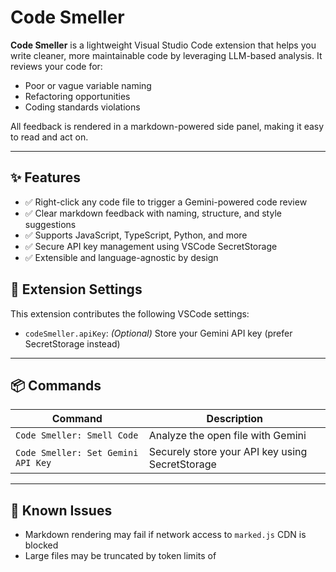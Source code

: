 # Code Smeller

**Code Smeller** is a lightweight Visual Studio Code extension that helps you write cleaner, more maintainable code by leveraging LLM-based analysis. It reviews your code for:

- Poor or vague variable naming
- Refactoring opportunities
- Coding standards violations

All feedback is rendered in a markdown-powered side panel, making it easy to read and act on.

---

## ✨ Features

- ✅ Right-click any code file to trigger a Gemini-powered code review
- ✅ Clear markdown feedback with naming, structure, and style suggestions
- ✅ Supports JavaScript, TypeScript, Python, and more
- ✅ Secure API key management using VSCode SecretStorage
- ✅ Extensible and language-agnostic by design

## 🔧 Extension Settings

This extension contributes the following VSCode settings:

- `codeSmeller.apiKey`: _(Optional)_ Store your Gemini API key (prefer SecretStorage instead)

---

## 📦 Commands

| Command                            | Description                                     |
| ---------------------------------- | ----------------------------------------------- |
| `Code Smeller: Smell Code`         | Analyze the open file with Gemini               |
| `Code Smeller: Set Gemini API Key` | Securely store your API key using SecretStorage |

---

## 🐞 Known Issues

- Markdown rendering may fail if network access to `marked.js` CDN is blocked
- Large files may be truncated by token limits of
